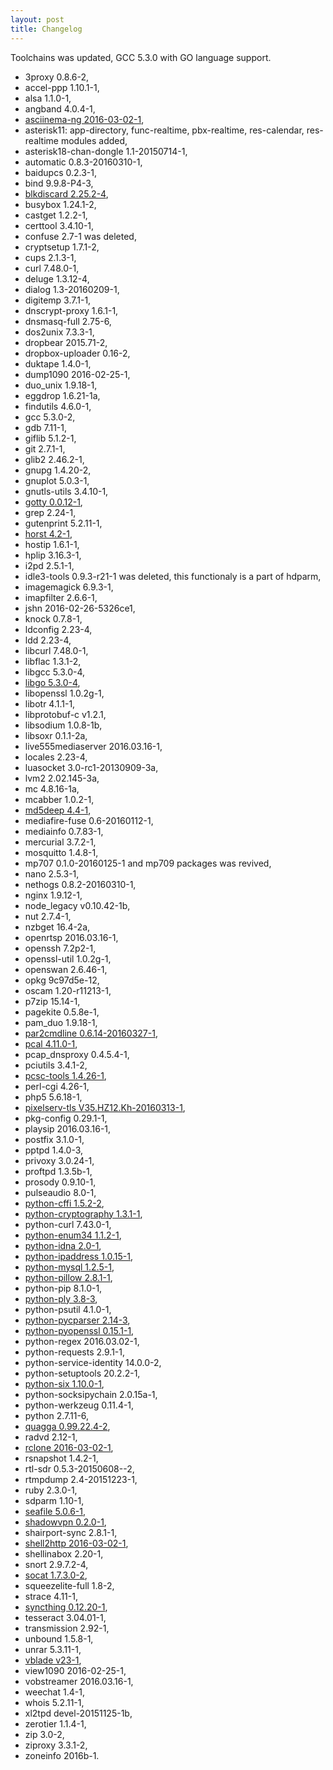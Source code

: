 ```yaml
---
layout: post
title: Changelog
---
```


Toolchains was updated, GCC 5.3.0 with GO language support.

* 3proxy 0.8.6-2,
* accel-ppp 1.10.1-1,
* alsa 1.1.0-1,
* angband 4.0.4-1,
* [asciinema-ng 2016-03-02-1](https://github.com/asciinema/asciinema),
* asterisk11: app-directory, func-realtime, pbx-realtime, res-calendar, res-realtime modules added,
* asterisk18-chan-dongle 1.1-20150714-1,
* automatic 0.8.3-20160310-1,
* baidupcs 0.2.3-1,
* bind 9.9.8-P4-3,
* [blkdiscard 2.25.2-4](http://man7.org/linux/man-pages/man8/blkdiscard.8.html),
* busybox 1.24.1-2,
* castget 1.2.2-1,
* certtool 3.4.10-1,
* confuse 2.7-1 was deleted,
* cryptsetup 1.7.1-2,
* cups 2.1.3-1,
* curl 7.48.0-1,
* deluge 1.3.12-4,
* dialog 1.3-20160209-1,
* digitemp 3.7.1-1,
* dnscrypt-proxy 1.6.1-1,
* dnsmasq-full 2.75-6,
* dos2unix 7.3.3-1,
* dropbear 2015.71-2,
* dropbox-uploader 0.16-2,
* duktape 1.4.0-1,
* dump1090 2016-02-25-1,
* duo_unix 1.9.18-1,
* eggdrop 1.6.21-1a,
* findutils 4.6.0-1,
* gcc 5.3.0-2,
* gdb 7.11-1,
* giflib 5.1.2-1,
* git 2.7.1-1,
* glib2 2.46.2-1,
* gnupg 1.4.20-2,
* gnuplot 5.0.3-1,
* gnutls-utils 3.4.10-1,
* [gotty 0.0.12-1](https://github.com/yudai/gotty),
* grep 2.24-1,
* gutenprint 5.2.11-1,
* [horst 4.2-1](http://br1.einfach.org/tech/horst/),
* hostip 1.6.1-1,
* hplip 3.16.3-1,
* i2pd 2.5.1-1,
* idle3-tools 0.9.3-r21-1 was deleted, this functionaly is a part of hdparm,
* imagemagick 6.9.3-1,
* imapfilter 2.6.6-1,
* jshn 2016-02-26-5326ce1,
* knock 0.7.8-1,
* ldconfig 2.23-4,
* ldd 2.23-4,
* libcurl 7.48.0-1,
* libflac 1.3.1-2,
* libgcc 5.3.0-4,
* [libgo 5.3.0-4](https://github.com/gcc-mirror/gcc/tree/master/libgo),
* libopenssl 1.0.2g-1,
* libotr 4.1.1-1,
* libprotobuf-c v1.2.1,
* libsodium 1.0.8-1b,
* libsoxr 0.1.1-2a,
* live555mediaserver 2016.03.16-1,
* locales 2.23-4,
* luasocket 3.0-rc1-20130909-3a,
* lvm2 2.02.145-3a,
* mc 4.8.16-1a,
* mcabber 1.0.2-1,
* [md5deep 4.4-1](http://md5deep.sourceforge.net/),
* mediafire-fuse 0.6-20160112-1,
* mediainfo 0.7.83-1,
* mercurial 3.7.2-1,
* mosquitto 1.4.8-1,
* mp707 0.1.0-20160125-1 and mp709 packages was revived,
* nano 2.5.3-1,
* nethogs 0.8.2-20160310-1,
* nginx 1.9.12-1,
* node_legacy v0.10.42-1b,
* nut 2.7.4-1,
* nzbget 16.4-2a,
* openrtsp 2016.03.16-1,
* openssh 7.2p2-1,
* openssl-util 1.0.2g-1,
* openswan 2.6.46-1,
* opkg 9c97d5e-12,
* oscam 1.20-r11213-1,
* p7zip 15.14-1,
* pagekite 0.5.8e-1,
* pam_duo 1.9.18-1,
* [par2cmdline 0.6.14-20160327-1](https://github.com/Parchive/par2cmdline),
* [pcal 4.11.0-1](),
* pcap_dnsproxy 0.4.5.4-1,
* pciutils 3.4.1-2,
* [pcsc-tools 1.4.26-1](https://github.com/sgithens/pcsc-tools),
* perl-cgi 4.26-1,
* php5 5.6.18-1,
* [pixelserv-tls V35.HZ12.Kh-20160313-1](https://github.com/kvic-z/pixelserv-tls),
* pkg-config 0.29.1-1,
* playsip 2016.03.16-1,
* postfix 3.1.0-1,
* pptpd 1.4.0-3,
* privoxy 3.0.24-1,
* proftpd 1.3.5b-1,
* prosody 0.9.10-1,
* pulseaudio 8.0-1,
* [python-cffi 1.5.2-2](https://cffi.readthedocs.org/en/latest/),
* [python-cryptography 1.3.1-1](https://cryptography.io/en/latest/),
* python-curl 7.43.0-1,
* [python-enum34 1.1.2-1](https://pypi.python.org/pypi/enum34),
* [python-idna 2.0-1](https://pypi.python.org/pypi/idna),
* [python-ipaddress 1.0.15-1](https://docs.python.org/3/library/ipaddress.html),
* [python-mysql 1.2.5-1](https://pypi.python.org/pypi/MySQL-python),
* [python-pillow 2.8.1-1](https://pypi.python.org/pypi/Pillow),
* python-pip 8.1.0-1,
* [python-ply 3.8-3](https://pypi.python.org/pypi/ply),
* python-psutil 4.1.0-1,
* [python-pycparser 2.14-3](https://pypi.python.org/pypi/pycparser),
* [python-pyopenssl 0.15.1-1](https://pypi.python.org/pypi/pyOpenSSL/),
* python-regex 2016.03.02-1,
* python-requests 2.9.1-1,
* python-service-identity 14.0.0-2,
* python-setuptools 20.2.2-1,
* [python-six 1.10.0-1](https://pypi.python.org/pypi/six),
* python-socksipychain 2.0.15a-1,
* python-werkzeug 0.11.4-1,
* python 2.7.11-6,
* [quagga 0.99.22.4-2](http://www.nongnu.org/quagga/),
* radvd 2.12-1,
* [rclone 2016-03-02-1](http://rclone.org/),
* rsnapshot 1.4.2-1,
* rtl-sdr 0.5.3-20150608--2,
* rtmpdump 2.4-20151223-1,
* ruby 2.3.0-1,
* sdparm 1.10-1,
* [seafile 5.0.6-1](https://www.seafile.com/en/home/),
* [shadowvpn 0.2.0-1](https://github.com/clowwindy/ShadowVPN),
* shairport-sync 2.8.1-1,
* [shell2http 2016-03-02-1](https://github.com/msoap/shell2http),
* shellinabox 2.20-1,
* snort 2.9.7.2-4,
* [socat 1.7.3.0-2](http://www.dest-unreach.org/socat/),
* squeezelite-full 1.8-2,
* strace 4.11-1,
* [syncthing 0.12.20-1](https://syncthing.net/),
* tesseract 3.04.01-1,
* transmission 2.92-1,
* unbound 1.5.8-1,
* unrar 5.3.11-1,
* [vblade v23-1](https://github.com/OpenAoE/vblade),
* view1090 2016-02-25-1,
* vobstreamer 2016.03.16-1,
* weechat 1.4-1,
* whois 5.2.11-1,
* xl2tpd devel-20151125-1b,
* zerotier 1.1.4-1,
* zip 3.0-2,
* ziproxy 3.3.1-2,
* zoneinfo 2016b-1.
